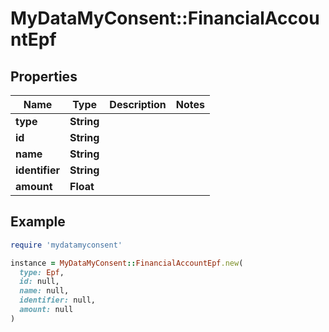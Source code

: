 # MyDataMyConsent::FinancialAccountEpf

## Properties

| Name | Type | Description | Notes |
| ---- | ---- | ----------- | ----- |
| **type** | **String** |  |  |
| **id** | **String** |  |  |
| **name** | **String** |  |  |
| **identifier** | **String** |  |  |
| **amount** | **Float** |  |  |

## Example

```ruby
require 'mydatamyconsent'

instance = MyDataMyConsent::FinancialAccountEpf.new(
  type: Epf,
  id: null,
  name: null,
  identifier: null,
  amount: null
)
```

